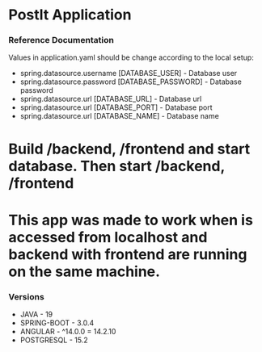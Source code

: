# PostIt Application



### Reference Documentation

Values in application.yaml should be change according to the local setup:

* spring.datasource.username [DATABASE_USER] - Database user
* spring.datasource.password [DATABASE_PASSWORD] - Database password
* spring.datasource.url [DATABASE_URL] - Database url
* spring.datasource.url [DATABASE_PORT] - Database port
* spring.datasource.url [DATABASE_NAME] - Database name

# Build /backend, /frontend and start database. Then start /backend, /frontend
# This app was made to work when is accessed from localhost and backend with frontend are running on the same machine.
### Versions


* JAVA - 19
* SPRING-BOOT - 3.0.4
* ANGULAR - ^14.0.0 = 14.2.10
* POSTGRESQL - 15.2



